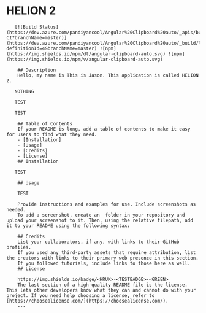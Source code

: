 # HELION 2

       [![Build Status](https://dev.azure.com/pandiyancool/Angular%20Clipboard%20auto/_apis/build/status/Angular%20Clipboard%20auto-CI?branchName=master)](https://dev.azure.com/pandiyancool/Angular%20Clipboard%20auto/_build/latest?definitionId=4&branchName=master) ![npm](https://img.shields.io/npm/dt/angular-clipboard-auto.svg) ![npm](https://img.shields.io/npm/v/angular-clipboard-auto.svg)

        ## Description
        Hello, my name is This is Jason. This application is called HELION 2.
      
       NOTHING

       TEST

       TEST

        ## Table of Contents 
        If your README is long, add a table of contents to make it easy for users to find what they need.
        - [Installation]
        - [Usage]
        - [Credits]
        - [License]
        ## Installation

       TEST

        ## Usage

        TEST

        Provide instructions and examples for use. Include screenshots as needed.
        To add a screenshot, create an  folder in your repository and upload your screenshot to it. Then, using the relative filepath, add it to your README using the following syntax:
           
        ## Credits
        List your collaborators, if any, with links to their GitHub profiles.
        If you used any third-party assets that require attribution, list the creators with links to their primary web presence in this section.
        If you followed tutorials, include links to those here as well.
        ## License

        https://img.shields.io/badge/<HRUK>-<TESTBADGE>-<GREEN>
        The last section of a high-quality README file is the license. This lets other developers know what they can and cannot do with your project. If you need help choosing a license, refer to [https://choosealicense.com/](https://choosealicense.com/).
        ---
       
     
